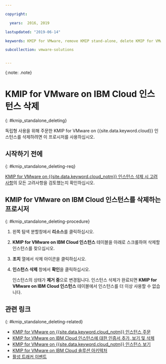 ```yaml
---

copyright:

  years:  2016, 2019

lastupdated: "2019-06-14"

keywords: KMIP for VMware, remove KMIP stand-alone, delete KMIP for VMware

subcollection: vmware-solutions


---
```


{:note: .note}

# KMIP for VMware on IBM Cloud 인스턴스 삭제
{: #kmip_standalone_deleting}

독립형 사용을 위해 주문한 KMIP for VMware on {{site.data.keyword.cloud}} 인스턴스를 삭제하려면 이 프로시저를 사용하십시오.

## 시작하기 전에
{: #kmip_standalone_deleting-req}

[KMIP for VMware on {{site.data.keyword.cloud_notm}} 인스턴스 삭제 시 고려사항](/docs/services/vmwaresolutions/services?topic=vmware-solutions-kmip_standalone_considerations)의 모든 고려사항을 검토했는지 확인하십시오.

## KMIP for VMware on IBM Cloud 인스턴스를 삭제하는 프로시저
{: #kmip_standalone_deleting-procedure}

1. 왼쪽 탐색 분할창에서 **리소스**를 클릭하십시오.
2. **KMIP for VMware on IBM Cloud 인스턴스** 테이블을 아래로 스크롤하여 삭제할 인스턴스를 찾으십시오.
3. **조치** 열에서 삭제 아이콘을 클릭하십시오.
4. **인스턴스 삭제** 창에서 **확인**을 클릭하십시오.

   인스턴스의 상태가 **제거 중**으로 변경됩니다. 인스턴스 삭제가 완료되면 **KMIP for VMware on IBM Cloud 인스턴스** 테이블에서 인스턴스를 더 이상 사용할 수 없습니다.

## 관련 링크
{: #kmip_standalone_deleting-related}

* [KMIP for VMware on {{site.data.keyword.cloud_notm}} 인스턴스 주문](/docs/services/vmwaresolutions/services?topic=vmware-solutions-kmip_standalone_ordering)
* [KMIP for VMware on IBM Cloud 인스턴스에 대한 인증서 추가, 보기 및 삭제](/docs/services/vmwaresolutions/services?topic=vmware-solutions-kmip_standalone_addingdeletingcert)
* [KMIP for VMware on {{site.data.keyword.cloud_notm}} 인스턴스 보기](/docs/services/vmwaresolutions/services?topic=vmware-solutions-kmip_standalone_viewing)
* [KMIP for VMware on IBM Cloud 솔루션 아키텍처](/docs/services/vmwaresolutions/archiref/kmip?topic=vmware-solutions-kmip-overview)
* [활성 트래커 이벤트](/docs/services/vmwaresolutions/vmonic?topic=vmware-solutions-at-events)
